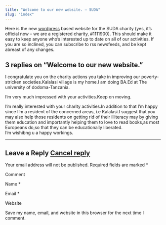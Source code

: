 ```yaml
---
title: "Welcome to our new website. – SUDA"
slug: "index"
---
```


Here is the new [wordpress](http://wordpress.org/) based website for the SUDA charity (yes, it’s official now – we are a registered charity, #1111900). This should make it easy to keep anyone who’s interested up to date on all of our activities. If you are so inclined, you can subscribe to rss newsfeeds, and be kept abreast of any changes.

3 replies on “Welcome to our new website.”
------------------------------------------

I congratulate you on the charity actions you take in improving our poverty-stricken societies.Kalalasi village is my home.I am doing BA.Ed at The university of dodoma-Tanzania.

I’m very much impressed with your activities.Keep on moving.

I’m really interested with your charity activities.In addition to that I’m happy since I’m a resident of the concerned areas, i.e Kalalasi.I suggest that you may also help those residents on getting rid of their illiteracy may by giving them education and importantly helping them to love to read books,as most Europeans do,so that they can be educationally liberated.  
I’m wishibng u a happy workings.

* * *

Leave a Reply [Cancel reply](/2006/02/hello-world/#respond)
-----------------------------------------------------------

Your email address will not be published. Required fields are marked \*

Comment

Name \* 

Email \* 

Website 

 Save my name, email, and website in this browser for the next time I comment.